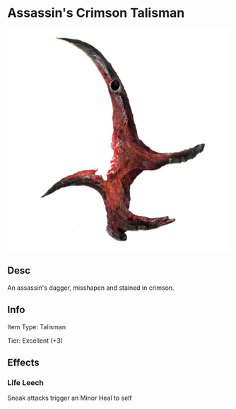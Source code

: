 # Assassin's Crimson Talisman

![Copyrighted Image](Assassin'sCrimsonTalisman.png)

## Desc

An assassin's dagger, misshapen and stained in crimson.

## Info

Item Type: Talisman

Tier: Excellent (+3)

## Effects

### Life Leech

Sneak attacks trigger an Minor Heal to self
